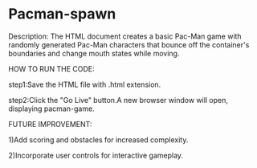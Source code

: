 # Pacman-spawn

Description:
The HTML document creates a basic Pac-Man game with randomly generated Pac-Man characters that bounce off the container's boundaries and change mouth states while moving.

HOW TO RUN THE CODE:

step1:Save the HTML file with .html extension.

step2:Click the "Go Live" button.A new browser window will open, displaying pacman-game.

FUTURE IMPROVEMENT:

1)Add scoring and obstacles for increased complexity.

2)Incorporate user controls for interactive gameplay.
